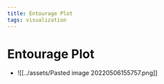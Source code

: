 ```yaml
---
title: Entourage Plot
tags: visualization
---
```


# Entourage Plot
- ![[../assets/Pasted image 20220506155757.png]]






















